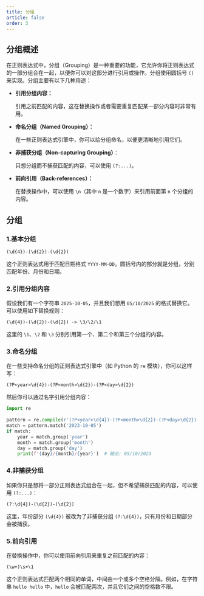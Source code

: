 ```yaml
---
title: 分组
article: false
order: 3
---
```


## 分组概述

在正则表达式中，分组（Grouping）是一种重要的功能，它允许你将正则表达式的一部分组合在一起，以便你可以对这部分进行引用或操作。分组使用圆括号 `()` 来实现。分组主要有以下几种用途：

- **引用分组内容：**

  引用之前匹配的内容，这在替换操作或者需要重复匹配某一部分内容时非常有用。

- **命名分组（Named Grouping）：**

  在一些正则表达式引擎中，你可以给分组命名，以便更清晰地引用它们。

- **非捕获分组（Non-capturing Grouping）**：

  只想分组而不捕获匹配的内容，可以使用 `(?:...)`。

- **前向引用（Back-references）：**

  在替换操作中，可以使用 `\n`（其中 `n` 是一个数字）来引用前面第 `n` 个分组的内容。

## 分组

### 1.基本分组

```regex
(\d{4})-(\d{2})-(\d{2})
```

这个正则表达式用于匹配日期格式 `YYYY-MM-DD`。圆括号内的部分就是分组，分别匹配年份、月份和日期。

### 2.引用分组内容

假设我们有一个字符串 `2025-10-05`，并且我们想用 `05/10/2025` 的格式替换它。可以使用如下替换规则：

```regex
(\d{4})-(\d{2})-(\d{2}) -> \3/\2/\1
```

这里的 `\1`、`\2` 和 `\3` 分别引用第一个、第二个和第三个分组的内容。

### 3.命名分组

在一些支持命名分组的正则表达式引擎中（如 Python 的 `re` 模块），你可以这样写：

```regex
(?P<year>\d{4})-(?P<month>\d{2})-(?P<day>\d{2})
```

然后你可以通过名字引用分组内容：

```python
import re
 
pattern = re.compile(r'(?P<year>\d{4})-(?P<month>\d{2})-(?P<day>\d{2})')
match = pattern.match('2023-10-05')
if match:
    year = match.group('year')
    month = match.group('month')
    day = match.group('day')
    print(f'{day}/{month}/{year}')  # 输出: 05/10/2023
```

### 4.非捕获分组

如果你只是想将一部分正则表达式组合在一起，但不希望捕获匹配的内容，可以使用 `(?:...)`：

```regex
(?:\d{4})-(\d{2})-(\d{2})
```

这里，年份部分 `(\d{4})` 被改为了非捕获分组 `(?:\d{4})`，只有月份和日期部分会被捕获。

### 5.前向引用

在替换操作中，你可以使用前向引用来重复之前匹配的内容：

```regex
(\w+)\s+\1
```

这个正则表达式匹配两个相同的单词，中间由一个或多个空格分隔。例如，在字符串 `hello hello` 中，`hello` 会被匹配两次，并且它们之间的空格数不限。
